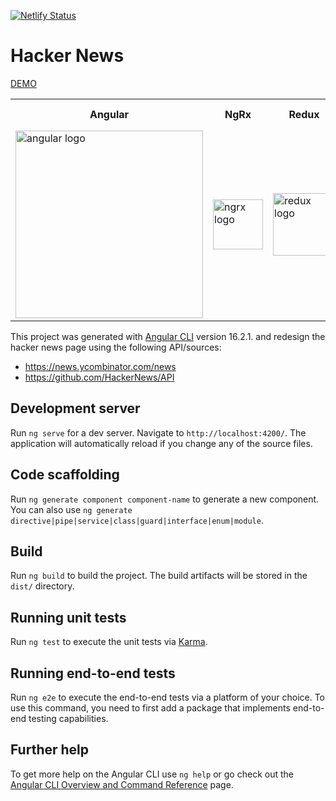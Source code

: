 [![Netlify Status](https://api.netlify.com/api/v1/badges/d4dd4e76-7345-4f6a-99b1-3c395716e9dc/deploy-status)](https://app.netlify.com/sites/animated-otter-9d4a1b/deploys)

# Hacker News

[DEMO](https://animated-otter-9d4a1b.netlify.app/)


<table>
  <tr>
    <th>Angular</th>
    <th>NgRx</th>
    <th>Redux</th>
    <th>Progressive Web App</th>
  </tr>
  <tr>
    <td><img src="https://upload.wikimedia.org/wikipedia/commons/0/07/Angular_Logo_SVG.svg" alt="angular logo" width="300" /></td>
    <td><img src="https://ngrx.io/assets/images/badge.svg" alt="ngrx logo" width="80"/></td>
    <td><img src="https://raw.githubusercontent.com/reduxjs/redux/master/logo/logo.png" alt="redux logo" width="100" /></td>
    <td><img src="https://user-images.githubusercontent.com/3104648/28351989-7f68389e-6c4b-11e7-9bf2-e9fcd4977e7a.png" alt="pwa logo" width="100" /></td>
  </tr>

</table>


This project was generated with [Angular CLI](https://github.com/angular/angular-cli) version 16.2.1.
and redesign the hacker news page using the following API/sources:
- https://news.ycombinator.com/news
- https://github.com/HackerNews/API

## Development server

Run `ng serve` for a dev server. Navigate to `http://localhost:4200/`. The application will automatically reload if you change any of the source files.

## Code scaffolding

Run `ng generate component component-name` to generate a new component. You can also use `ng generate directive|pipe|service|class|guard|interface|enum|module`.

## Build

Run `ng build` to build the project. The build artifacts will be stored in the `dist/` directory.

## Running unit tests

Run `ng test` to execute the unit tests via [Karma](https://karma-runner.github.io).

## Running end-to-end tests

Run `ng e2e` to execute the end-to-end tests via a platform of your choice. To use this command, you need to first add a package that implements end-to-end testing capabilities.

## Further help

To get more help on the Angular CLI use `ng help` or go check out the [Angular CLI Overview and Command Reference](https://angular.io/cli) page.
